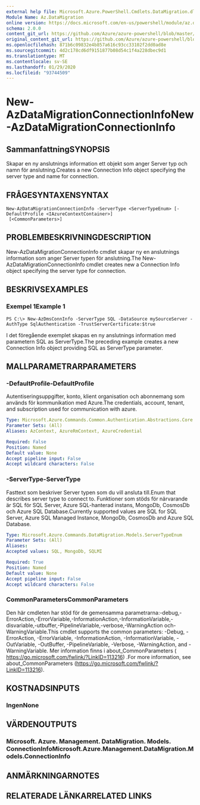 ```yaml
---
external help file: Microsoft.Azure.PowerShell.Cmdlets.DataMigration.dll-Help.xml
Module Name: Az.DataMigration
online version: https://docs.microsoft.com/en-us/powershell/module/az.datamigration/New-AzDataMigrationConnectionInfo
schema: 2.0.0
content_git_url: https://github.com/Azure/azure-powershell/blob/master/src/DataMigration/DataMigration/help/New-AzDataMigrationConnectionInfo.md
original_content_git_url: https://github.com/Azure/azure-powershell/blob/master/src/DataMigration/DataMigration/help/New-AzDataMigrationConnectionInfo.md
ms.openlocfilehash: 871b6c09832e4b857a616c93cc33102f2dd0ad8e
ms.sourcegitcommit: 4d2c178cd6df9151877b08d54c1f4a228dbec9d1
ms.translationtype: MT
ms.contentlocale: sv-SE
ms.lasthandoff: 01/29/2020
ms.locfileid: "93744509"
---
```

# <span data-ttu-id="f5e23-101">New-AzDataMigrationConnectionInfo</span><span class="sxs-lookup"><span data-stu-id="f5e23-101">New-AzDataMigrationConnectionInfo</span></span>

## <span data-ttu-id="f5e23-102">Sammanfattning</span><span class="sxs-lookup"><span data-stu-id="f5e23-102">SYNOPSIS</span></span>
<span data-ttu-id="f5e23-103">Skapar en ny anslutnings information ett objekt som anger Server typ och namn för anslutning.</span><span class="sxs-lookup"><span data-stu-id="f5e23-103">Creates a new Connection Info object specifying the server type and name for connection.</span></span>

## <span data-ttu-id="f5e23-104">FRÅGESYNTAXEN</span><span class="sxs-lookup"><span data-stu-id="f5e23-104">SYNTAX</span></span>

```
New-AzDataMigrationConnectionInfo -ServerType <ServerTypeEnum> [-DefaultProfile <IAzureContextContainer>]
 [<CommonParameters>]
```

## <span data-ttu-id="f5e23-105">PROBLEMBESKRIVNING</span><span class="sxs-lookup"><span data-stu-id="f5e23-105">DESCRIPTION</span></span>
<span data-ttu-id="f5e23-106">New-AzDataMigrationConnectionInfo cmdlet skapar ny en anslutnings information som anger Server typen för anslutning.</span><span class="sxs-lookup"><span data-stu-id="f5e23-106">The New-AzDataMigrationConnectionInfo cmdlet creates new a Connection Info object specifying the server type for connection.</span></span> 

## <span data-ttu-id="f5e23-107">BESKRIVS</span><span class="sxs-lookup"><span data-stu-id="f5e23-107">EXAMPLES</span></span>

### <span data-ttu-id="f5e23-108">Exempel 1</span><span class="sxs-lookup"><span data-stu-id="f5e23-108">Example 1</span></span>
```
PS C:\> New-AzDmsConnInfo -ServerType SQL -DataSource mySourceServer -AuthType SqlAuthentication -TrustServerCertificate:$true
```

<span data-ttu-id="f5e23-109">I det föregående exemplet skapas en ny anslutnings information med parametern SQL as ServerType.</span><span class="sxs-lookup"><span data-stu-id="f5e23-109">The preceding example creates a new Connection Info object providing SQL as ServerType parameter.</span></span>

## <span data-ttu-id="f5e23-110">MALLPARAMETRAR</span><span class="sxs-lookup"><span data-stu-id="f5e23-110">PARAMETERS</span></span>

### <span data-ttu-id="f5e23-111">-DefaultProfile</span><span class="sxs-lookup"><span data-stu-id="f5e23-111">-DefaultProfile</span></span>
<span data-ttu-id="f5e23-112">Autentiseringsuppgifter, konto, klient organisation och abonnemang som används för kommunikation med Azure.</span><span class="sxs-lookup"><span data-stu-id="f5e23-112">The credentials, account, tenant, and subscription used for communication with azure.</span></span>

```yaml
Type: Microsoft.Azure.Commands.Common.Authentication.Abstractions.Core.IAzureContextContainer
Parameter Sets: (All)
Aliases: AzContext, AzureRmContext, AzureCredential

Required: False
Position: Named
Default value: None
Accept pipeline input: False
Accept wildcard characters: False
```

### <span data-ttu-id="f5e23-113">-ServerType</span><span class="sxs-lookup"><span data-stu-id="f5e23-113">-ServerType</span></span>
<span data-ttu-id="f5e23-114">Fasttext som beskriver Server typen som du vill ansluta till.</span><span class="sxs-lookup"><span data-stu-id="f5e23-114">Enum that describes server type to connect to.</span></span> <span data-ttu-id="f5e23-115">Funktioner som stöds för närvarande är SQL för SQL Server, Azure SQL-hanterad instans, MongoDb, CosmosDb och Azure SQL Database.</span><span class="sxs-lookup"><span data-stu-id="f5e23-115">Currently supported values are SQL for SQL Server, Azure SQL Managed Instance, MongoDb, CosmosDb and Azure SQL Database.</span></span> 

```yaml
Type: Microsoft.Azure.Commands.DataMigration.Models.ServerTypeEnum
Parameter Sets: (All)
Aliases:
Accepted values: SQL, MongoDb, SQLMI

Required: True
Position: Named
Default value: None
Accept pipeline input: False
Accept wildcard characters: False
```

### <span data-ttu-id="f5e23-116">CommonParameters</span><span class="sxs-lookup"><span data-stu-id="f5e23-116">CommonParameters</span></span>
<span data-ttu-id="f5e23-117">Den här cmdleten har stöd för de gemensamma parametrarna:-debug,-ErrorAction,-ErrorVariable,-InformationAction,-InformationVariable,-disvariable,-utbuffer,-PipelineVariable,-verbose,-WarningAction och-WarningVariable.</span><span class="sxs-lookup"><span data-stu-id="f5e23-117">This cmdlet supports the common parameters: -Debug, -ErrorAction, -ErrorVariable, -InformationAction, -InformationVariable, -OutVariable, -OutBuffer, -PipelineVariable, -Verbose, -WarningAction, and -WarningVariable.</span></span> <span data-ttu-id="f5e23-118">Mer information finns i about_CommonParameters ( https://go.microsoft.com/fwlink/?LinkID=113216) .</span><span class="sxs-lookup"><span data-stu-id="f5e23-118">For more information, see about_CommonParameters (https://go.microsoft.com/fwlink/?LinkID=113216).</span></span>

## <span data-ttu-id="f5e23-119">KOSTNADS</span><span class="sxs-lookup"><span data-stu-id="f5e23-119">INPUTS</span></span>

### <span data-ttu-id="f5e23-120">Ingen</span><span class="sxs-lookup"><span data-stu-id="f5e23-120">None</span></span>

## <span data-ttu-id="f5e23-121">VÄRDEN</span><span class="sxs-lookup"><span data-stu-id="f5e23-121">OUTPUTS</span></span>

### <span data-ttu-id="f5e23-122">Microsoft. Azure. Management. DataMigration. Models. ConnectionInfo</span><span class="sxs-lookup"><span data-stu-id="f5e23-122">Microsoft.Azure.Management.DataMigration.Models.ConnectionInfo</span></span>

## <span data-ttu-id="f5e23-123">ANMÄRKNINGAR</span><span class="sxs-lookup"><span data-stu-id="f5e23-123">NOTES</span></span>

## <span data-ttu-id="f5e23-124">RELATERADE LÄNKAR</span><span class="sxs-lookup"><span data-stu-id="f5e23-124">RELATED LINKS</span></span>
